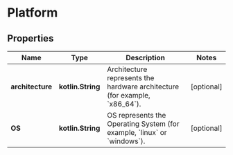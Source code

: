 # Platform

## Properties

| Name             | Type              | Description                                                                                 | Notes      |
|------------------|-------------------|---------------------------------------------------------------------------------------------|------------|
| **architecture** | **kotlin.String** | Architecture represents the hardware architecture (for example, &#x60;x86_64&#x60;).        | [optional] |
| **OS**           | **kotlin.String** | OS represents the Operating System (for example, &#x60;linux&#x60; or &#x60;windows&#x60;). | [optional] |




